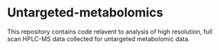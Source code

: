 # Untargeted-metabolomics

This repository contains code relavent to analysis of high resolution, full scan HPLC-MS data collected for untargeted metabolomic data.  
